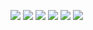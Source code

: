 ![](IMG_20201227_212624.jpg)
![](IMG_20201227_212716.jpg)
![](IMG_20201227_212820.jpg)
![](IMG_20201227_212907.jpg)
![](IMG_20201227_213016.jpg)
![](IMG_20201227_213107.jpg)
